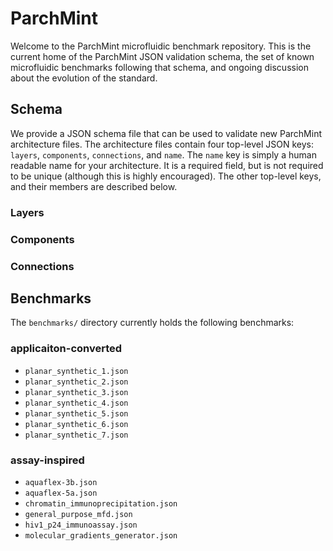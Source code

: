 # ParchMint

Welcome to the ParchMint microfluidic benchmark repository. This is the current home of the ParchMint JSON validation schema, the set of known microfluidic benchmarks following that schema, and ongoing discussion about the evolution of the standard.

## Schema

We provide a JSON schema file that can be used to validate new ParchMint architecture files. The architecture files contain four top-level JSON keys: `layers`, `components`, `connections`, and `name`. The `name` key is simply a human readable name for your architecture. It is a required field, but is not required to be unique (although this is highly encouraged). The other top-level keys, and their members are described below.

### Layers

### Components

### Connections

## Benchmarks

The `benchmarks/` directory currently holds the following benchmarks:

### applicaiton-converted

* `planar_synthetic_1.json`
* `planar_synthetic_2.json`
* `planar_synthetic_3.json`
* `planar_synthetic_4.json`
* `planar_synthetic_5.json`
* `planar_synthetic_6.json`
* `planar_synthetic_7.json`

### assay-inspired

* `aquaflex-3b.json`
* `aquaflex-5a.json`
* `chromatin_immunoprecipitation.json`
* `general_purpose_mfd.json`
* `hiv1_p24_immunoassay.json`
* `molecular_gradients_generator.json`
